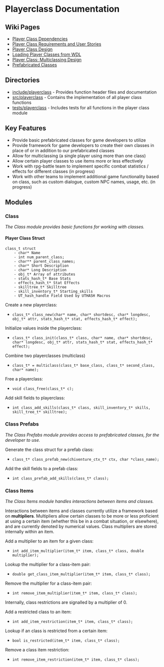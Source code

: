 # Playerclass Documentation

## Wiki Pages

- [Player Class Dependencies](https://github.com/uchicago-cs/chiventure/wiki/Player-Class-~-Dependencies)
- [Player Class Requirements and User Stories](https://github.com/uchicago-cs/chiventure/wiki/Player-Class-~-Requirements,-User-Stories,-Dependencies)
- [Player Class Design](https://github.com/uchicago-cs/chiventure/wiki/Player-Class-~-Design)
- [Loading Player Classes from WDL](https://github.com/uchicago-cs/chiventure/wiki/Player-Class-~-Loading-Classes-from-WDL)
- [Player Class: Multiclassing Design](https://github.com/uchicago-cs/chiventure/wiki/Player-Class-~-Multiclassing:-Design)
- [Prefabricated Classes](https://github.com/uchicago-cs/chiventure/wiki/Player-Class-~-Prefabricated-Classes)

## Directories
- [include/playerclass](https://github.com/uchicago-cs/chiventure/tree/playerclass/documentation-update/include/playerclass) - Provides function header files and documentation
- [src/playerclass](https://github.com/uchicago-cs/chiventure/tree/dev/src/playerclass) - Contains the implementation of all player class functions
- [tests/playerclass](https://github.com/uchicago-cs/chiventure/tree/dev/tests/playerclass) - Includes tests for all functions in the player class module

## Key Features

- Provide basic prefabricated classes for game developers to utilize
- Provide framework for game developers to create their own classes in place of or in addition to our prefabricated classes
- Allow for multiclassing (a single player using more than one class)
- Allow certain player classes to use items more or less effectively
- Work with rpg-battle team to implement specific combat statistics / effects for different classes (in progress)
- Work with other teams to implement additional game functionality based on class, such as custom dialogue, custom NPC names, usage, etc. (in progress)

## Modules

### Class
_The Class module provides basic functions for working with classes._

#### Player Class Struct
```
class_t struct
    - char* Name
    - int num_parent_class;
    - char** parent_class_names;
    - char* Short Description
    - char* Long Description
    - obj_t* Array of attributes
    - stats_hash_t* Base Stats
    - effects_hash_t* Stat Effects
    - skilltree_t* Skilltree
    - skill_inventory_t* Starting_skills
    - UT_hash_handle Field Used by UTHASH Macros
```

Create a new playerclass:
- `class_t* class_new(char* name, char* shortdesc, char* longdesc, obj_t* attr, stats_hash_t* stat, effects_hash_t* effect);`

Initialize values inside the playerclass:
- `class_t* class_init(class_t* class, char* name, char* shortdesc, char* longdesc, obj_t* attr, stats_hash_t* stat, effects_hash_t* effect);`

Combine two playerclasses (multiclass)
- `class_t* = multiclass(class_t* base_class, class_t* second_class, char* name);`

Free a playerclass:
- `void class_free(class_t* c);`

Add skill fields to playerclass:
- `int class_add_skills(class_t* class, skill_inventory_t* skills, skill_tree_t* skilltree);`

### Class Prefabs
_The Class Prefabs module provides access to prefabricated classes, for the developer to use._

Generate the class struct for a prefab class:
- `class_t* class_prefab_new(chiventure_ctx_t* ctx, char *class_name);`

Add the skill fields to a prefab class:
- `int class_prefab_add_skills(class_t* class);`

### Class Items
_The Class Items module handles interactions between items and classes._

Interactions between items and classes currently utilize a framework based on **multipliers**. Multipliers allow certain classes to be more or less proficient at using a certain item (whether this be in a combat situation, or elsewhere), and are currently denoted by numerical values. Class multipliers are stored internally within an item.

Add a multiplier to an item for a given class:
- `int add_item_multiplier(item_t* item, class_t* class, double multiplier);`

Lookup the multiplier for a class-item pair:
- `double get_class_item_multiplier(item_t* item, class_t* class);`

Remove the multiplier for a class-item pair:
- `int remove_item_multiplier(item_t* item, class_t* class);`

Internally, class restrictions are signalled by a multiplier of 0.

Add a restricted class to an item:
- `int add_item_restriction(item_t* item, class_t* class);`

Lookup if an class is restricted from a certain item:
- `bool is_restricted(item_t* item, class_t* class);`

Remove a class item restriction:
- `int remove_item_restriction(item_t* item, class_t* class);`
